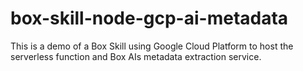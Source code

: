 # box-skill-node-gcp-ai-metadata
This is a demo of a Box Skill using Google Cloud Platform to host the serverless function and Box AIs metadata extraction service.
